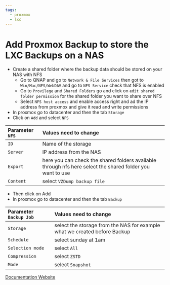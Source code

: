 ```yaml
---
tags:
  - proxmox
  - lxc
---
```


# Add Proxmox Backup to store the LXC Backups on a NAS

- Create a shared folder where the backup data should be stored on your NAS with NFS
    - Go to QNAP and go to `Network & File Services` then got to `Win/Mac/NFS/WebDAV` and go to `NFS Service` check that NFS is enabled
    - Go to `Provilege` and `Shared Folders` go and click on `edit shared folder permission` for the shared folder you want to share over NFS
    - Select `NFS host access` and enable access right and ad the IP address from proxmox and give it read and write permissions
- In proxmox go to datacenter and then the tab `Storage`
- Click on `Add` and select `NFS`

| Parameter `NFS` | Values need to change                                                                                     |
|:----------------|:----------------------------------------------------------------------------------------------------------|
| `ID`            | Name of the storage                                                                                       |
| `Server`        | IP address from the NAS                                                                                   |
| `Export`        | here you can check the shared folders available through nfs here select the shared folder you want to use |
| `Content`       | select `VZDump backup file`                                                                               |

- Then click on Add
- In proxmox go to datacenter and then the tab `Backup`

| Parameter `Backup Job` | Values need to change                                                     |
|:-----------------------|:--------------------------------------------------------------------------|
| `Storage`              | select the storage from the NAS for example what we created before Backup |
| `Schedule`             | select sunday at 1am                                                      |
| `Selection mode`       | select `All`                                                              |
| `Compression`          | select `ZSTD`                                                             |
| `Mode`                 | select `Snapshot`                                                         |

[Documentation Website](https://www.youtube.com/watch?v=cKepvGRtSxc)
